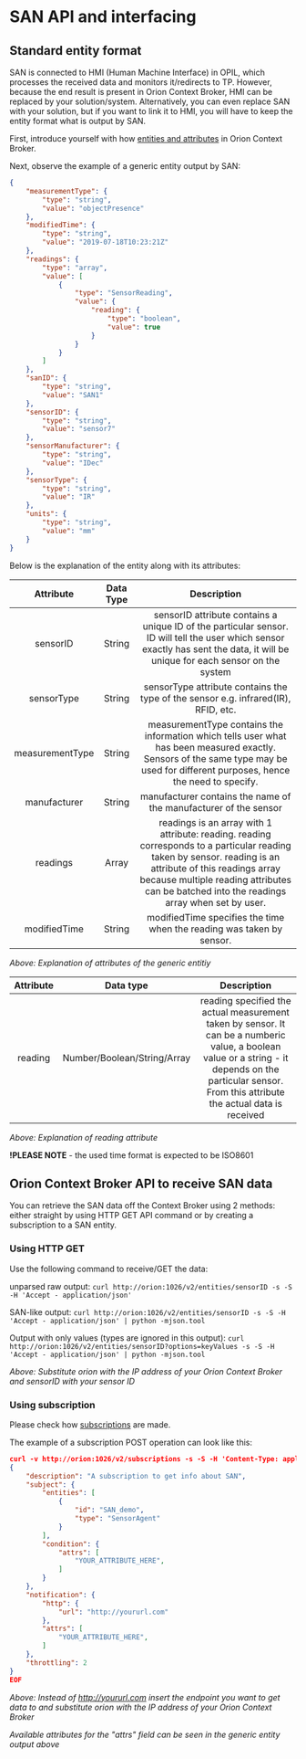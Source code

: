 # SAN API and interfacing

## Standard entity format
SAN is connected to HMI (Human Machine Interface) in OPIL, which processes the received data and monitors it/redirects to TP. 
However, because the end result is present in Orion Context Broker, HMI can be replaced by your solution/system. 
Alternatively, you can even replace SAN with your solution, but if you want to link it to HMI,
you will have to keep the entity format what is output by SAN.

First, introduce yourself with how 
[entities and attributes](https://fiware-orion.readthedocs.io/en/master/user/walkthrough_apiv2/index.html#entity-creation) 
in Orion Context Broker.

Next, observe the example of a generic entity output by SAN:

```json
{
    "measurementType": {
        "type": "string",
        "value": "objectPresence"
    },
    "modifiedTime": {
        "type": "string",
        "value": "2019-07-18T10:23:21Z"
    },
    "readings": {
        "type": "array",
        "value": [
            {
                "type": "SensorReading",
                "value": {
                    "reading": {
                        "type": "boolean",
                        "value": true
                    }
                }
            }
        ]
    },
    "sanID": {
        "type": "string",
        "value": "SAN1"
    },
    "sensorID": {
        "type": "string",
        "value": "sensor7"
    },
    "sensorManufacturer": {
        "type": "string",
        "value": "IDec"
    },
    "sensorType": {
        "type": "string",
        "value": "IR"
    },
    "units": {
        "type": "string",
        "value": "mm"
    }
}

```
Below is the explanation of the entity along with its attributes:

|        Attribute        | Data Type |                                                                                                                                                                                            Description                                                                                                                                                                                         |
|:---------------:|:---------:|:----------------------------------------------------------------------------------------------------------------------------------------------------------------------------------------------------:|
|         sensorID        |     String    | sensorID attribute contains a unique ID of the particular sensor.    ID will tell the user which sensor exactly has sent the data, it will be unique for each sensor on the system    |
|        sensorType     |     String    | sensorType attribute contains the type of the sensor e.g. infrared(IR), RFID, etc.                                                                                                                                                                                                |
| measurementType |     String    | measurementType contains the information which tells user what has been measured exactly. Sensors of the same type    may be used for different purposes, hence the need to specify.                                         |
|     manufacturer    |     String    | manufacturer contains the name of the manufacturer of the sensor                                                                                                                                                                                                                                                                         |
|         readings        |     Array     | readings is an array with 1 attribute: reading.    reading corresponds to a particular reading taken    by sensor. reading is an attribute of this readings array because    multiple reading attributes can be batched into the readings array when set by user. |
|     modifiedTime    |     String    |    modifiedTime specifies the time when the reading was taken by sensor.                                                                                                                                                                                                                                                             |
*Above: Explanation of attributes of the generic entitiy*

| Attribute |             Data type             |                                                                                                                                                                                                    Description                                                                                                                                                                                                    |
|:---------:|:---------------------:|:-------------------------------------------------------------------------------------------------------------------------------------------------------------------------------------------------------------:|
|    reading | Number/Boolean/String/Array |    reading specified the actual measurement taken by sensor.     It can be a numberic value, a boolean value or a string - it depends     on the particular sensor. From this attribute the actual data is received |

*Above: Explanation of reading attribute*

**!PLEASE NOTE** - the used time format is expected to be ISO8601

## Orion Context Broker API to receive SAN data
You can retrieve the SAN data off the Context Broker using 2 methods: either straight by using HTTP GET API command or
by creating a subscription to a SAN entity.

### Using HTTP GET

Use the following command to receive/GET the data:

unparsed raw output:
```curl http://orion:1026/v2/entities/sensorID -s -S -H 'Accept - application/json'```

SAN-like output:
```curl http://orion:1026/v2/entities/sensorID -s -S -H 'Accept - application/json' | python -mjson.tool```

Output with only values (types are ignored in this output):
```curl http://orion:1026/v2/entities/sensorID?options=keyValues -s -S -H 'Accept - application/json' | python -mjson.tool```

*Above: Substitute orion with the IP address of your Orion Context Broker and sensorID with your sensor ID*

### Using subscription

Please check how 
[subscriptions](https://fiware-orion.readthedocs.io/en/master/user/walkthrough_apiv2/index.html#subscriptions) are made.

The example of a subscription POST operation can look like this:

```json
curl -v http://orion:1026/v2/subscriptions -s -S -H 'Content-Type: application/json' -d @- <<EOF
{
    "description": "A subscription to get info about SAN",
    "subject": {
        "entities": [
            {
                "id": "SAN_demo",
                "type": "SensorAgent"
            }
        ],
        "condition": {
            "attrs": [
                "YOUR_ATTRIBUTE_HERE",
            ]
        }
    },
    "notification": {
        "http": {
            "url": "http://yoururl.com"
        },
        "attrs": [
            "YOUR_ATTRIBUTE_HERE",
        ]
    },
    "throttling": 2
}
EOF
```
*Above: Instead of http://yoururl.com insert the endpoint you want to get data to and substitute orion with the IP address of your Orion Context Broker*

*Available attributes for the "attrs" field can be seen in the generic entity output above*
